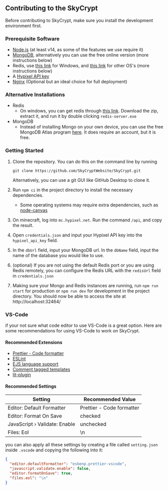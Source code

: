 ## Contributing to the SkyCrypt

Before contributing to SkyCrypt, make sure you install the development environment first.

### Prerequisite Software

- [Node.js](https://nodejs.org) (at least v14, as some of the features we use require it)
- [MongoDB](https://docs.mongodb.com/manual/administration/install-community/), alternatively you can use the free online version (more instructions below)
- Redis, use [this link](https://github.com/MicrosoftArchive/redis/releases/tag/win-3.2.100) for Windows, and [this link](https://redis.io/) for other OS's (more instructions below)
- A [Hypixel API key](https://api.hypixel.net/)
- [Nginx](https://www.nginx.com/) (Optional but an ideal choice for full deployment)

### Alternative Installations

- Redis
  - On windows, you can get redis through [this link](https://github.com/MicrosoftArchive/redis/releases/tag/win-3.2.100). Download the zip, extract it, and run it by double clicking `redis-server.exe`
- MongoDB
  - Instead of installing Mongo on your own device, you can use the free MongoDB Atlas program [here](https://www.mongodb.com/). It does require an account, but it is free.

### Getting Started

1. Clone the repository. You can do this on the command line by running

   ```
   git clone https://github.com/SkyCryptWebsite/SkyCrypt.git
   ```

   Alternatively, you can use a git GUI like GitHub Desktop to clone it.

2. Run `npm ci` in the project directory to install the necessary dependencies.
   - Some operating systems may require extra dependencies, such as [node-canvas](https://github.com/Automattic/node-canvas/wiki)
3. On minecraft, log into `mc.hypixel.net`. Run the command `/api`, and copy the result.
4. Open `credentials.json` and input your Hypixel API key into the `hypixel_api_key` field.
5. In the `dbUrl` field, input your MongoDB url. In the `dbName` field, input the name of the database you would like to use.
6. (optional) If you are not using the default Redis port or you are using Redis remotely, you can configure the Redis URL with the `redisUrl` field in `credentials.json`
7. Making sure your Mongo and Redis instances are running, run `npm run start` for production or `npm run dev` for development in the project directory. You should now be able to access the site at http://localhost:32464/

### VS-Code

if your not sure what code editor to use VS-Code is a great option. Here are some recommendations for using VS-Code to work on SkyCrypt.

#### Recommended Extensions

- [Prettier - Code formatter](https://marketplace.visualstudio.com/items?itemName=esbenp.prettier-vscode)
- [ESLint](https://marketplace.visualstudio.com/items?itemName=dbaeumer.vscode-eslint)
- [EJS language support](https://marketplace.visualstudio.com/items?itemName=digitalbrainstem.javascript-ejs-support)
- [Comment tagged templates](https://marketplace.visualstudio.com/items?itemName=bierner.comment-tagged-templates)
- [lit-plugin](https://marketplace.visualstudio.com/items?itemName=runem.lit-plugin)

#### Recommended Settings

| Setting                       | Recommended Value         |
| ----------------------------- | ------------------------- |
| Editor: Default Formatter     | Prettier - Code formatter |
| Editor: Format On Save        | checked                   |
| JavaScript › Validate: Enable | unchecked                 |
| Files: Eol                    | \n                        |

you can also apply all these settings by creating a file called `setting.json` inside `.vscode` and copying the following into it:

```json
{
  "editor.defaultFormatter": "esbenp.prettier-vscode",
  "javascript.validate.enable": false,
  "editor.formatOnSave": true,
  "files.eol": "\n"
}
```
